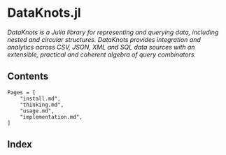 # DataKnots.jl

*DataKnots is a Julia library for representing and querying data, including
nested and circular structures.  DataKnots provides integration and analytics
across CSV, JSON, XML and SQL data sources with an extensible, practical and
coherent algebra of query combinators.*


## Contents

```@contents
Pages = [
    "install.md",
    "thinking.md",
    "usage.md",
    "implementation.md",
]
```


## Index

```@index
```
